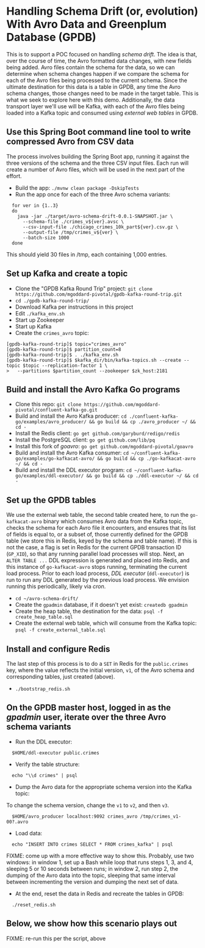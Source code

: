 # Handling Schema Drift (or, evolution) With Avro Data and Greenplum Database (GPDB)

This is to support a POC focused on handling _schema drift_.  The idea is that, over the course of
time, the Avro formatted data changes, with new fields being added.  Avro files contain the schema
for the data, so we can determine when schema changes happen if we compare the schema for each of
the Avro files being processed to the current schema.  Since the ultimate destination for this
data is a table in GPDB, any time the Avro schema changes, those changes need to be
made in the target table.  This is what we seek to explore here with this demo. Additionally, the
data transport layer we'll use will be Kafka, with each of the Avro files being loaded into a Kafka
topic and consumed using _external web tables_ in GPDB.

## Use this Spring Boot command line tool to write compressed Avro from CSV data

The process involves building the Spring Boot app, running it against the three versions of the
schema and the three CSV input files.  Each run will create a number of Avro files, which will
be used in the next part of the effort.

* Build the app: `./mvnw clean package -DskipTests`
* Run the app once for each of the three Avro schema variants:
```
  for ver in {1..3}
  do
    java -jar ./target/avro-schema-drift-0.0.1-SNAPSHOT.jar \
      --schema-file ./crimes_v${ver}.avsc \
      --csv-input-file ./chicago_crimes_10k_part${ver}.csv.gz \
      --output-file /tmp/crimes_v${ver} \
      --batch-size 1000
  done
```
This should yield 30 files in /tmp, each containing 1,000 entries.

## Set up Kafka and create a topic

* Clone the "GPDB Kafka Round Trip" project: `git clone https://github.com/mgoddard-pivotal/gpdb-kafka-round-trip.git`
* `cd ./gpdb-kafka-round-trip/`
* Download Kafka per instructions in this project
* Edit `./kafka_env.sh`
* Start up Zookeeper
* Start up Kafka
* Create the `crimes_avro` topic:
```
[gpdb-kafka-round-trip]$ topic="crimes_avro"
[gpdb-kafka-round-trip]$ partition_count=8
[gpdb-kafka-round-trip]$ . ./kafka_env.sh
[gpdb-kafka-round-trip]$ $kafka_dir/bin/kafka-topics.sh --create --topic $topic --replication-factor 1 \
>   --partitions $partition_count --zookeeper $zk_host:2181
```

## Build and install the Avro Kafka Go programs

* Clone this repo: `git clone https://github.com/mgoddard-pivotal/confluent-kafka-go.git`
* Build and install the Avro Kafka producer: `cd ./confluent-kafka-go/examples/avro_producer/ && go build && cp ./avro_producer ~/ && cd -`
* Install the Redis client: `go get github.com/garyburd/redigo/redis`
* Install the PostgreSQL client: `go get github.com/lib/pq`
* Install this fork of _goavro_: `go get github.com/mgoddard-pivotal/goavro`
* Build and install the Avro Kafka consumer: `cd ~/confluent-kafka-go/examples/go-kafkacat-avro/ && go build && cp ./go-kafkacat-avro ~/ && cd -`
* Build and install the DDL executor program: `cd ~/confluent-kafka-go/examples/ddl-executor/ && go build && cp ./ddl-executor ~/ && cd -`

## Set up the GPDB tables

We use the external web table, the second table created here, to run the `go-kafkacat-avro` binary which consumes
Avro data from the Kafka topic, checks the schema for each Avro file it encounters, and ensures that its list of
fields is equal to, or a subset of, those currently defined for the GPDB table (we store this in Redis, keyed by
the schema and table name).  If this is not the case, a flag is set in Redis for the current GPDB transaction ID
(`GP_XID`), so that any running parallel load processes will stop.  Next, an `ALTER TABLE ...` DDL expression is 
generated and placed into Redis, and this instance of `go-kafkacat-avro` stops running, terminating the current
load process.  Prior to each load process, _DDL executor_ (`ddl-executor`) is run to run any DDL generated by the
previous load process.  We envision running this periodically, likely via _cron_.

* `cd ~/avro-schema-drift/`
* Create the `gpadmin` database, if it doesn't yet exist: `createdb gpadmin`
* Create the heap table, the destination for the data: `psql -f create_heap_table.sql`
* Create the external web table, which will consume from the Kafka topic: `psql -f create_external_table.sql`

## Install and configure Redis

The last step of this process is to do a `SET` in Redis for the `public.crimes` key, where the value reflects
the initial version, `v1`, of the Avro schema and corresponding tables, just created (above).

* `./bootstrap_redis.sh`

## On the GPDB master host, logged in as the _gpadmin_ user, iterate over the three Avro schema variants


* Run the DDL executor:
```
  $HOME/ddl-executor public.crimes
```

* Verify the table structure:
```
  echo "\\d crimes" | psql
```

* Dump the Avro data for the appropriate schema version into the Kafka topic:

To change the schema version, change the `v1` to `v2`, and then `v3`.

```
  $HOME/avro_producer localhost:9092 crimes_avro /tmp/crimes_v1-00?.avro
```

* Load data:
```
  echo "INSERT INTO crimes SELECT * FROM crimes_kafka" | psql
```

FIXME: come up with a more effective way to show this.  Probably, use two windows: in window 1,
set up a Bash while loop that runs steps 1, 3, and 4, sleeping 5 or 10 seconds between runs; in
window 2, run step 2, the dumping of the Avro data into the topic, sleeping that same interval
between incrementing the version and dumping the next set of data.

* At the end, reset the data in Redis and recreate the tables in GPDB:
```
  ./reset_redis.sh
```

## Below, we show how this scenario plays out

FIXME: re-run this per the script, above


